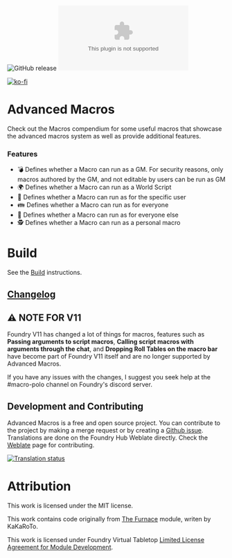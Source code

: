 ![GitHub release](https://img.shields.io/github/release-date/mclemente/fvtt-advanced-macros)
![the latest version](https://img.shields.io/github/downloads/mclemente/fvtt-advanced-macros/latest/module.zip)

[![ko-fi](https://img.shields.io/badge/ko--fi-Support%20Me-red?style=flat-square&logo=ko-fi)](https://ko-fi.com/mclemente)

# Advanced Macros

Check out the Macros compendium for some useful macros that showcase the advanced macros system as well as provide additional features.

### Features

- 💣 Defines whether a Macro can run as a GM. For security reasons, only macros authored by the GM, and not editable by users can be run as GM
- 🌍 Defines whether a Macro can run as a World Script
- 👤 Defines whether a Macro can run as for the specific user 
- 👪 Defines whether a Macro can run as for everyone
- 👥 Defines whether a Macro can run as for everyone else
- 🕵 Defines whether a Macro can run as a personal macro

# Build

See the [Build](./wiki/Build) instructions.

## [Changelog](./CHANGELOG.md)

## ⚠ NOTE FOR V11
Foundry V11 has changed a lot of things for macros, features such as **Passing arguments to script macros**, **Calling script macros with arguments through the chat**, and **Dropping Roll Tables on the macro bar** have become part of Foundry V11 itself and are no longer supported by Advanced Macros.

If you have any issues with the changes, I suggest you seek help at the #macro-polo channel on Foundry's discord server.

## Development and Contributing

Advanced Macros is a free and open source project. You can contribute to the project by making a merge request or by creating a [Github issue](https://github.com/mclemente/fvtt-advanced-macros/issues).
Translations are done on the Foundry Hub Weblate directly. Check the [Weblate](https://weblate.foundryvtt-hub.com/engage/advanced-macros/) page for contributing.

<a href="https://weblate.foundryvtt-hub.com/engage/advanced-macros/">
<img src="https://weblate.foundryvtt-hub.com/widgets/advanced-macros/-/main/multi-auto.svg" alt="Translation status" />
</a>

# Attribution

This work is licensed under the MIT license.

This work contains code originally from [The Furnace](https://github.com/League-of-Foundry-Developers/fvtt-module-furnace) module, writen by KaKaRoTo.

This work is licensed under Foundry Virtual Tabletop [Limited License Agreement for Module Development](https://foundryvtt.com/article/license/).

